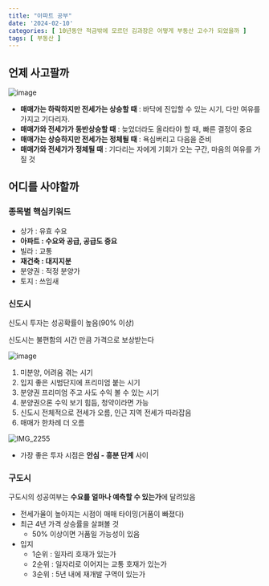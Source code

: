 ```yaml
---
title: "아파트 공부"
date: '2024-02-10'
categories: [ 10년동안 적금밖에 모르던 김과장은 어떻게 부동산 고수가 되었을까 ]
tags: [ 부동산 ]
---
```


## 언제 사고팔까

![image](https://github.com/won0935/won0935.github.io/assets/55419159/9e28fe2d-7525-4e84-bacd-fa93da27bbf8)

- **매매가는 하락하지만 전세가는 상승할 때** : 바닥에 진입할 수 있는 시기, 다만 여유를 가지고 기다리자.
- **매매가와 전세가가 동반상승할 때** : 늦었더라도 올라타야 할 때, 빠른 결정이 중요
- **매매가는 상승하지만 전세가는 정체될 때** : 욕심버리고 다음을 준비
- **매매가와 전세가가 정체될 때** : 기다리는 자에게 기회가 오는 구간, 마음의 여유를 가질 것

## 어디를 사야할까

### 종목별 핵심키워드

- 상가 : 유효 수요
- **아파트 : 수요와 공급, 공급도 중요**
- 빌라 : 교통
- **재건축 : 대지지분**
- 분양권 : 적정 분양가
- 토지 : 쓰임새

### 신도시

신도시 투자는 성공확률이 높음(90% 이상)

신도시는 불편함의 시간 만큼 가격으로 보상받는다

![image](https://github.com/won0935/won0935.github.io/assets/55419159/30c59941-2992-4fb4-bbd4-c4f37b2bc5a5)

1. 미분양, 어려움 겪는 시기
2. 입지 좋은 시범단지에 프리미엄 붙는 시기
3. 분양권 프리미엄 주고 사도 수익 볼 수 있는 시기
4. 분양권으론 수익 보기 힘듬, 청약이라면 가능
5. 신도시 전체적으로 전세가 오름, 인근 지역 전세가 따라잡음
6. 매매가 한차례 더 오름

![IMG_2255](https://github.com/won0935/won0935.github.io/assets/55419159/ef0814c1-79ed-4dc4-9f8c-ec2bb730cd79)

- 가장 좋은 투자 시점은 **안심 - 흥분 단계** 사이

### 구도시

구도시의 성공여부는 **수요를 얼마나 예측할 수 있는가**에 달려있음

- 전세가율이 높아지는 시점이 매매 타이밍(거품이 빠졌다)
- 최근 4년 가격 상승률을 살펴볼 것
  - 50% 이상이면 거품일 가능성이 있음
- 입지
  - 1순위 : 일자리 호재가 있는가
  - 2순위 : 일자리로 이어지는 교통 호재가 있는가
  - 3순위 : 5년 내에 재개발 구역이 있는가 

